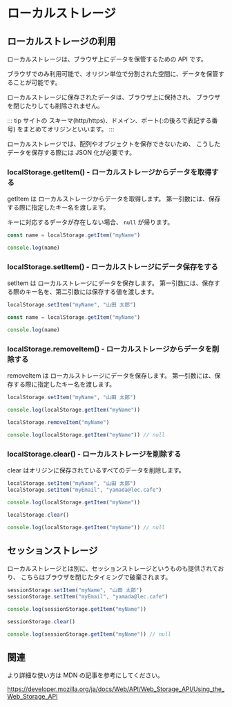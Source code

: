 # ローカルストレージ

## ローカルストレージの利用

ローカルストレージは、ブラウザ上にデータを保管するための API です。

ブラウザでのみ利用可能で、オリジン単位で分割された空間に、データを保管することが可能です。

ローカルストレージに保存されたデータは、ブラウザ上に保持され、
ブラウザを閉じたりしても削除されません。

::: tip
サイトの スキーマ(http/https)、ドメイン、ポート(:の後ろで表記する番号)
をまとめてオリジンといいます。
:::

ローカルストレージでは、配列やオブジェクトを保存できないため、
こうしたデータを保存する際には JSON 化が必要です。

### localStorage.getItem() - ローカルストレージからデータを取得する

getItem は ローカルストレージからデータを取得します。
第一引数には、保存する際に指定したキー名を渡します。

キーに対応するデータが存在しない場合、 `null` が帰ります。

```js
const name = localStorage.getItem("myName")

console.log(name)
```

### localStorage.setItem() - ローカルストレージにデータ保存をする

setItem は ローカルストレージにデータを保存します。
第一引数には、保存する際のキー名を、第二引数には保存する値を渡します。

```js
localStorage.setItem("myName", "山田 太郎")

const name = localStorage.getItem("myName")

console.log(name)
```

### localStorage.removeItem() - ローカルストレージからデータを削除する

removeItem は ローカルストレージにデータを保存します。
第一引数には、保存する際に指定したキー名を渡します。

```js
localStorage.setItem("myName", "山田 太郎")

console.log(localStorage.getItem("myName"))

localStorage.removeItem("myName")

console.log(localStorage.getItem("myName")) // null
```

### localStorage.clear() - ローカルストレージを削除する

clear はオリジンに保存されているすべてのデータを削除します。

```js
localStorage.setItem("myName", "山田 太郎")
localStorage.setItem("myEmail", "yamada@lec.cafe")

console.log(localStorage.getItem("myName"))

localStorage.clear()

console.log(localStorage.getItem("myName")) // null
```

## セッションストレージ

ローカルストレージとは別に、セッションストレージというものも提供されており、
こちらはブラウザを閉じたタイミングで破棄されます。

```js
sessionStorage.setItem("myName", "山田 太郎")
sessionStorage.setItem("myEmail", "yamada@lec.cafe")

console.log(sessionStorage.getItem("myName"))

sessionStorage.clear()

console.log(sessionStorage.getItem("myName")) // null
```

## 関連

より詳細な使い方は MDN の記事を参考にしてください。

https://developer.mozilla.org/ja/docs/Web/API/Web_Storage_API/Using_the_Web_Storage_API
